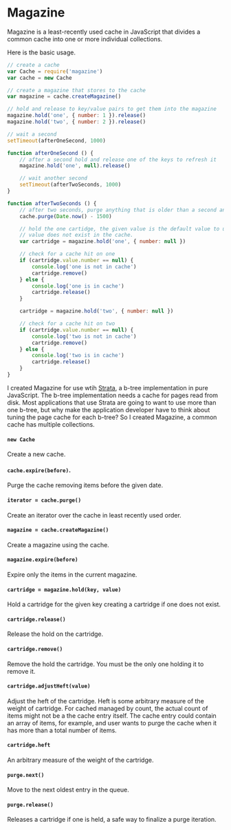 # Magazine

Magazine is a least-recently used cache in JavaScript that divides a common
cache into one or more individual collections.

Here is the basic usage.

```javascript
// create a cache
var Cache = require('magazine')
var cache = new Cache

// create a magazine that stores to the cache
var magazine = cache.createMagazine()

// hold and release to key/value pairs to get them into the magazine
magazine.hold('one', { number: 1 }).release()
magazine.hold('two', { number: 2 }).release()

// wait a second
setTimeout(afterOneSecond, 1000)

function afterOneSecond () {
    // after a second hold and release one of the keys to refresh it
    magazine.hold('one', null).release()

    // wait another second
    setTimeout(afterTwoSeconds, 1000)
}

function afterTwoSeconds () {
    // after two seconds, purge anything that is older than a second and a half
    cache.purge(Date.now() - 1500)

    // hold the one cartidge, the given value is the default value to use if the
    // value does not exist in the cache.
    var cartridge = magazine.hold('one', { number: null })

    // check for a cache hit on one
    if (cartridge.value.number == null) {
        console.log('one is not in cache')
        cartridge.remove()
    } else {
        console.log('one is in cache')
        cartridge.release()
    }

    cartridge = magazine.hold('two', { number: null })

    // check for a cache hit on two
    if (cartridge.value.number == null) {
        console.log('two is not in cache')
        cartridge.remove()
    } else {
        console.log('two is in cache')
        cartridge.release()
    }
}
```

I created Magazine for use wtih [Strata](https://github.com/bigeasy/strata), a
b-tree implementation in pure JavaScript. The b-tree implementation needs a
cache for pages read from disk. Most applications that use Strata are going to
want to use more than one b-tree, but why make the application developer have to
think about tuning the page cache for each b-tree? So I created Magazine, a
common cache has multiple collections.


#### `new Cache`

Create a new cache.

#### `cache.expire(before)`.

Purge the cache removing items before the given date.

#### `iterator = cache.purge()`

Create an iterator over the cache in least recently used order.

#### `magazine = cache.createMagazine()`

Create a magazine using the cache.

#### `magazine.expire(before)`

Expire only the items in the current magazine.

#### `cartridge = magazine.hold(key, value)`

Hold a cartridge for the given key creating a cartridge if one does not exist.

#### `cartridge.release()`

Release the hold on the cartridge.

#### `cartridge.remove()`

Remove the hold the cartridge. You must be the only one holding it to remove it.

#### `cartridge.adjustHeft(value)`

Adjust the heft of the cartridge. Heft is some arbitrary measure of the weight
of cartridge. For cached managed by count, the actual count of items might not
be a the cache entry itself. The cache entry could contain an array of items,
for example, and user wants to purge the cache when it has more than a total
number of items.

#### `cartridge.heft`

An arbitrary measure of the weight of the cartridge.

#### `purge.next()`

Move to the next oldest entry in the queue.

#### `purge.release()`

Releases a cartridge if one is held, a safe way to finalize a purge iteration.

